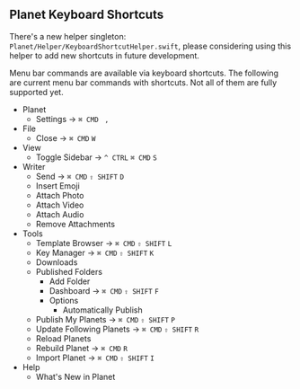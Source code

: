 ## Planet Keyboard Shortcuts

There's a new helper singleton: ```Planet/Helper/KeyboardShortcutHelper.swift```, please considering using this helper to add new shortcuts in future development.

Menu bar commands are available via keyboard shortcuts. The following are current menu bar commands with shortcuts. Not all of them are fully supported yet.

- Planet
  - Settings &rarr; ```⌘ CMD``` ``` ,```
- File
  - Close &rarr; ```⌘ CMD``` ```W```
- View
  - Toggle Sidebar &rarr; ```^ CTRL``` ```⌘ CMD``` ```S```
- Writer
  - Send &rarr; ```⌘ CMD``` ```⇧ SHIFT``` ```D```
  - Insert Emoji
  - Attach Photo
  - Attach Video
  - Attach Audio
  - Remove Attachments
- Tools
  - Template Browser &rarr; ```⌘ CMD``` ```⇧ SHIFT``` ```L```
  - Key Manager &rarr; ```⌘ CMD``` ```⇧ SHIFT``` ```K```
  - Downloads
  - Published Folders
    - Add Folder
    - Dashboard &rarr; ```⌘ CMD``` ```⇧ SHIFT``` ```F```
    - Options
      - Automatically Publish
  - Publish My Planets &rarr; ```⌘ CMD``` ```⇧ SHIFT``` ```P```
  - Update Following Planets &rarr; ```⌘ CMD``` ```⇧ SHIFT``` ```R```
  - Reload Planets
  - Rebuild Planet &rarr; ```⌘ CMD``` ```R```
  - Import Planet &rarr; ```⌘ CMD``` ```⇧ SHIFT``` ```I```
- Help
  - What's New in Planet